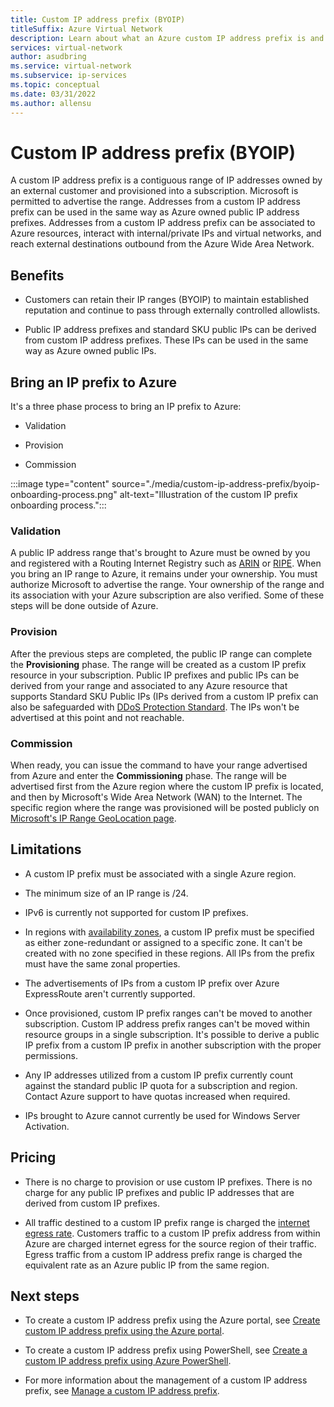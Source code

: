 ```yaml
---
title: Custom IP address prefix (BYOIP)
titleSuffix: Azure Virtual Network
description: Learn about what an Azure custom IP address prefix is and how it enables customers to utilize their own ranges in Azure.
services: virtual-network
author: asudbring
ms.service: virtual-network
ms.subservice: ip-services
ms.topic: conceptual
ms.date: 03/31/2022
ms.author: allensu
---
```

# Custom IP address prefix (BYOIP)

A custom IP address prefix is a contiguous range of IP addresses owned by an external customer and provisioned into a subscription. Microsoft is permitted to advertise the range. Addresses from a custom IP address prefix can be used in the same way as Azure owned public IP address prefixes. Addresses from a custom IP address prefix can be associated to Azure resources, interact with internal/private IPs and virtual networks, and reach external destinations outbound from the Azure Wide Area Network.

## Benefits

* Customers can retain their IP ranges (BYOIP) to maintain established reputation and continue to pass through externally controlled allowlists.

* Public IP address prefixes and standard SKU public IPs can be derived from custom IP address prefixes. These IPs can be used in the same way as Azure owned public IPs.

## Bring an IP prefix to Azure

It's a three phase process to bring an IP prefix to Azure:

* Validation

* Provision

* Commission

:::image type="content" source="./media/custom-ip-address-prefix/byoip-onboarding-process.png" alt-text="Illustration of the custom IP prefix onboarding process.":::

### Validation

A public IP address range that's brought to Azure must be owned by you and registered with a Routing Internet Registry such as [ARIN](https://www.arin.net/) or [RIPE](https://www.ripe.net/).  When you bring an IP range to Azure, it remains under your ownership. You must authorize Microsoft to advertise the range. Your ownership of the range and its association with your Azure subscription are also verified. Some of these steps will be done outside of Azure.

### Provision

After the previous steps are completed, the public IP range can complete the **Provisioning** phase. The range will be created as a custom IP prefix resource in your subscription. Public IP prefixes and public IPs can be derived from your range and associated to any Azure resource that supports Standard SKU Public IPs (IPs derived from a custom IP prefix can also be safeguarded with [DDoS Protection Standard](../../ddos-protection/ddos-protection-overview.md). The IPs won't be advertised at this point and not reachable.

### Commission

When ready, you can issue the command to have your range advertised from Azure and enter the **Commissioning** phase. The range will be advertised first from the Azure region where the custom IP prefix is located, and then by Microsoft's Wide Area Network (WAN) to the Internet. The specific region where the range was provisioned will be posted publicly on [Microsoft's IP Range GeoLocation page](https://www.microsoft.com/download/details.aspx?id=53601).

## Limitations

* A custom IP prefix must be associated with a single Azure region.

* The minimum size of an IP range is /24.

* IPv6 is currently not supported for custom IP prefixes.

* In regions with [availability zones](../../availability-zones/az-overview.md), a custom IP prefix must be specified as either zone-redundant or assigned to a specific zone. It can't be created with no zone specified in these regions. All IPs from the prefix must have the same zonal properties.

* The advertisements of IPs from a custom IP prefix over Azure ExpressRoute aren't currently supported.

* Once provisioned, custom IP prefix ranges can't be moved to another subscription. Custom IP address prefix ranges can't be moved within resource groups in a single subscription. It's possible to derive a public IP prefix from a custom IP prefix in another subscription with the proper permissions.

* Any IP addresses utilized from a custom IP prefix currently count against the standard public IP quota for a subscription and region. Contact Azure support to have quotas increased when required.

* IPs brought to Azure cannot currently be used for Windows Server Activation.

## Pricing

* There is no charge to provision or use custom IP prefixes. There is no charge for any public IP prefixes and public IP addresses that are derived from custom IP prefixes.

* All traffic destined to a custom IP prefix range is charged the [internet egress rate](https://azure.microsoft.com/pricing/details/bandwidth/). Customers traffic to a custom IP prefix address from within Azure are charged internet egress for the source region of their traffic. Egress traffic from a custom IP address prefix range is charged the equivalent rate as an Azure public IP from the same region.

## Next steps

- To create a custom IP address prefix using the Azure portal, see [Create custom IP address prefix using the Azure portal](create-custom-ip-address-prefix-portal.md).

- To create a custom IP address prefix using PowerShell, see [Create a custom IP address prefix using Azure PowerShell](create-custom-ip-address-prefix-powershell.md).

- For more information about the management of a custom IP address prefix, see [Manage a custom IP address prefix](create-custom-ip-address-prefix-powershell.md).
